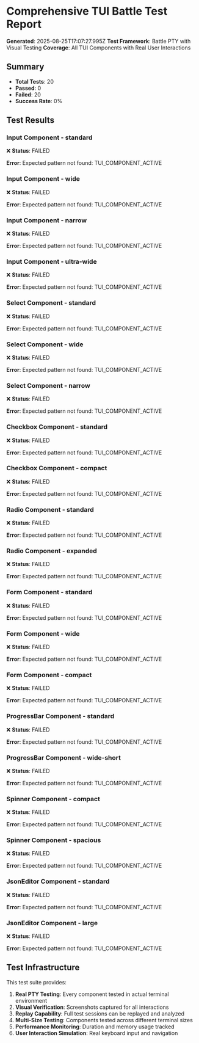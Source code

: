 # Comprehensive TUI Battle Test Report

**Generated**: 2025-08-25T17:07:27.995Z
**Test Framework**: Battle PTY with Visual Testing
**Coverage**: All TUI Components with Real User Interactions

## Summary

- **Total Tests**: 20
- **Passed**: 0
- **Failed**: 20
- **Success Rate**: 0%

## Test Results

### Input Component - standard

❌ **Status**: FAILED

**Error**: Expected pattern not found: TUI_COMPONENT_ACTIVE

### Input Component - wide

❌ **Status**: FAILED

**Error**: Expected pattern not found: TUI_COMPONENT_ACTIVE

### Input Component - narrow

❌ **Status**: FAILED

**Error**: Expected pattern not found: TUI_COMPONENT_ACTIVE

### Input Component - ultra-wide

❌ **Status**: FAILED

**Error**: Expected pattern not found: TUI_COMPONENT_ACTIVE

### Select Component - standard

❌ **Status**: FAILED

**Error**: Expected pattern not found: TUI_COMPONENT_ACTIVE

### Select Component - wide

❌ **Status**: FAILED

**Error**: Expected pattern not found: TUI_COMPONENT_ACTIVE

### Select Component - narrow

❌ **Status**: FAILED

**Error**: Expected pattern not found: TUI_COMPONENT_ACTIVE

### Checkbox Component - standard

❌ **Status**: FAILED

**Error**: Expected pattern not found: TUI_COMPONENT_ACTIVE

### Checkbox Component - compact

❌ **Status**: FAILED

**Error**: Expected pattern not found: TUI_COMPONENT_ACTIVE

### Radio Component - standard

❌ **Status**: FAILED

**Error**: Expected pattern not found: TUI_COMPONENT_ACTIVE

### Radio Component - expanded

❌ **Status**: FAILED

**Error**: Expected pattern not found: TUI_COMPONENT_ACTIVE

### Form Component - standard

❌ **Status**: FAILED

**Error**: Expected pattern not found: TUI_COMPONENT_ACTIVE

### Form Component - wide

❌ **Status**: FAILED

**Error**: Expected pattern not found: TUI_COMPONENT_ACTIVE

### Form Component - compact

❌ **Status**: FAILED

**Error**: Expected pattern not found: TUI_COMPONENT_ACTIVE

### ProgressBar Component - standard

❌ **Status**: FAILED

**Error**: Expected pattern not found: TUI_COMPONENT_ACTIVE

### ProgressBar Component - wide-short

❌ **Status**: FAILED

**Error**: Expected pattern not found: TUI_COMPONENT_ACTIVE

### Spinner Component - compact

❌ **Status**: FAILED

**Error**: Expected pattern not found: TUI_COMPONENT_ACTIVE

### Spinner Component - spacious

❌ **Status**: FAILED

**Error**: Expected pattern not found: TUI_COMPONENT_ACTIVE

### JsonEditor Component - standard

❌ **Status**: FAILED

**Error**: Expected pattern not found: TUI_COMPONENT_ACTIVE

### JsonEditor Component - large

❌ **Status**: FAILED

**Error**: Expected pattern not found: TUI_COMPONENT_ACTIVE

## Test Infrastructure

This test suite provides:

1. **Real PTY Testing**: Every component tested in actual terminal environment
2. **Visual Verification**: Screenshots captured for all interactions
3. **Replay Capability**: Full test sessions can be replayed and analyzed
4. **Multi-Size Testing**: Components tested across different terminal sizes
5. **Performance Monitoring**: Duration and memory usage tracked
6. **User Interaction Simulation**: Real keyboard input and navigation

